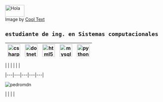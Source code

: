 <a href="https://cooltext.com"><img src="https://images.cooltext.com/5466345.png" width="62" height="38" alt="Hola" /></a>
<br />Image by <a href="https://cooltext.com">Cool Text <a href="https://cooltext.com/Edit-Logo?LogoID=3636097667"></a>
## `estudiante de ing. en Sistemas computacionales`

| <img src="https://devicons.github.io/devicon/devicon.git/icons/csharp/csharp-original.svg" alt="csharp" width="40" height="40"/>  | <img src="https://devicons.github.io/devicon/devicon.git/icons/dot-net/dot-net-original-wordmark.svg" alt="dotnet" width="40" height="40"/>   | <img src="https://devicons.github.io/devicon/devicon.git/icons/html5/html5-original-wordmark.svg" alt="html5" width="40" height="40"/>  | <img src="https://devicons.github.io/devicon/devicon.git/icons/mysql/mysql-original-wordmark.svg" alt="mysql" width="40" height="40"/>    | <img src="https://devicons.github.io/devicon/devicon.git/icons/python/python-original.svg" alt="python" width="40" height="40"/>  |
|---|---|---|---|---|

|   | | | | | 

|---|---|---|---|---|

<p align="left"> <img src="https://komarev.com/ghpvc/?username=pedromdn" alt="pedromdn" /> </p>
 | 
   |  
| 
  |
